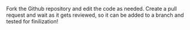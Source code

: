 Fork the Github repository and edit the code as needed. Create a pull request and wait as it gets reviewed, so it can be added to a branch and tested for finilization!

